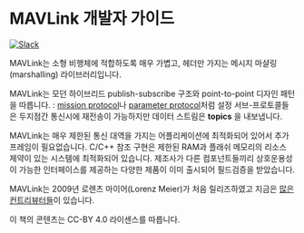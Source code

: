 # MAVLink 개발자 가이드

[![Slack](https://px4-slack.herokuapp.com/badge.svg)](http://slack.px4.io)

MAVLink는 소형 비행체에 적합하도록 매우 가볍고, 헤더만 가지는 메시지 마샬링(marshalling) 라이브러리입니다.

MAVLink는 모던 하이브리드 publish-subscribe 구조와 point-to-point 디자인 패턴을 따릅니다. : [mission protocol](mission_protocol.md)나 [parameter protocol](parameter_protocol.md)처럼 설정 서브-프로토콜들은 두지점간 통신시에 재전송이 가능하지만 데이터 스트림은 **topics** 을 내보냅니다.

MAVLink는 매우 제한된 통신 대역을 가지는 어플리케이션에 최적화되어 있어서 추가 프레임이 필요없습니다. C/C++ 참조 구현은 제한된 RAM과 플래쉬 메모리의 리소스 제약이 있는 시스템에 최적화되어 있습니다. 제조사가 다른 컴포넌트들끼리 상호운용성이 가능한 인터페이스를 제공하는 다양한 제품이 이미 출시되어 필드검증을 받았습니다.

MAVLink는 2009년 로렌츠 마이어(Lorenz Meier)가 처음 릴리즈하였고 지금은 [많은 컨트리뷰터들](https://github.com/mavlink/mavlink/graphs/contributors)이 있습니다.

이 책의 콘텐츠는 CC-BY 4.0 라이센스를 따릅니다.
